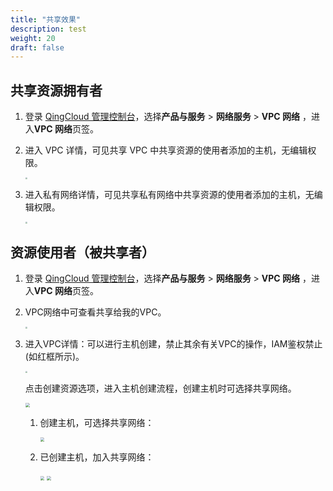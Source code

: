 ```yaml
---
title: "共享效果"
description: test
weight: 20
draft: false
---
```


## **共享资源拥有者**

1. 登录 [QingCloud 管理控制台](https://console.qingcloud.com/login)，选择**产品与服务** > **网络服务** > **VPC 网络** ，进入**VPC 网络**页签。

2. 进入 VPC 详情，可见共享 VPC 中共享资源的使用者添加的主机，无编辑权限。

   <img src="../../_images/rs_12.png" style="zoom:19%;" />

3. 进入私有网络详情，可见共享私有网络中共享资源的使用者添加的主机，无编辑权限。

   <img src="../../_images/rs_13.png" style="zoom:19%;" />

## **资源使用者（被共享者）**

1. 登录 [QingCloud 管理控制台](https://console.qingcloud.com/login)，选择**产品与服务** > **网络服务** > **VPC 网络** ，进入**VPC 网络**页签。

2. VPC网络中可查看共享给我的VPC。

   <img src="../../_images/rs_14.png" style="zoom:19%;" />

3. 进入VPC详情：可以进行主机创建，禁止其余有关VPC的操作，IAM鉴权禁止(如红框所示)。

   <img src="../../_images/rs_15.png" style="zoom:22%;" />

   点击创建资源选项，进入主机创建流程，创建主机时可选择共享网络。

   <img src="../../_images/rs_16.png" style="zoom:43%;" />

   1. 创建主机，可选择共享网络：

      <img src="../../_images/rs_17.png" style="zoom:43%;" />

   2. 已创建主机，加入共享网络：

      <img src="../../_images/rs_18.png" style="zoom:43%;" />

      <img src="../../_images/rs_19.png" style="zoom:43%;" />
